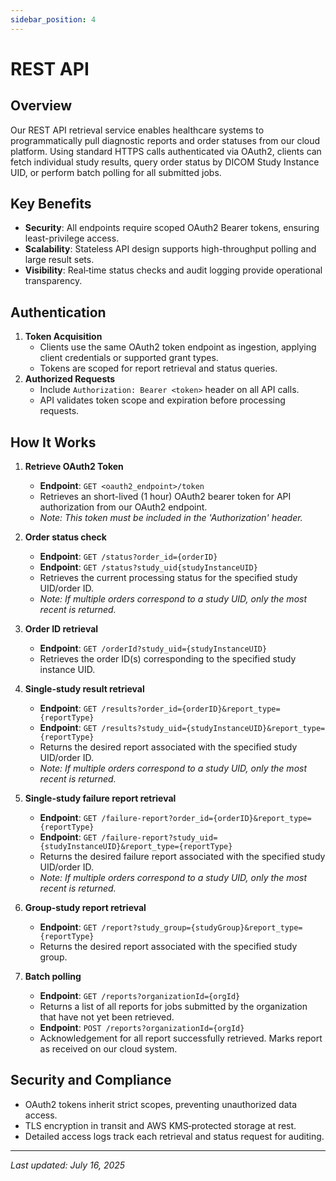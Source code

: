 ```yaml
---
sidebar_position: 4
---
```


# REST API

## Overview

Our REST API retrieval service enables healthcare systems to programmatically pull diagnostic reports and order statuses from our cloud platform. Using standard HTTPS calls authenticated via OAuth2, clients can fetch individual study results, query order status by DICOM Study Instance UID, or perform batch polling for all submitted jobs.

## Key Benefits

- **Security**: All endpoints require scoped OAuth2 Bearer tokens, ensuring least-privilege access.
- **Scalability**: Stateless API design supports high-throughput polling and large result sets.
- **Visibility**: Real‑time status checks and audit logging provide operational transparency.

## Authentication

1. **Token Acquisition**
   - Clients use the same OAuth2 token endpoint as ingestion, applying client credentials or supported grant types.
   - Tokens are scoped for report retrieval and status queries.
2. **Authorized Requests**
   - Include `Authorization: Bearer <token>` header on all API calls.
   - API validates token scope and expiration before processing requests.

## How It Works

1. **Retrieve OAuth2 Token**

   - **Endpoint**: `GET <oauth2_endpoint>/token`
   - Retrieves an short-lived (1 hour) OAuth2 bearer token for API authorization from our OAuth2 endpoint.
   - _Note: This token must be included in the 'Authorization' header._

2. **Order status check**
   - **Endpoint**: `GET /status?order_id={orderID}`
   - **Endpoint**: `GET /status?study_uid{studyInstanceUID}`
   - Retrieves the current processing status for the specified study UID/order ID.
   - _Note: If multiple orders correspond to a study UID, only the most recent is returned._
3. **Order ID retrieval**
   - **Endpoint**: `GET /orderId?study_uid={studyInstanceUID}`
   - Retrieves the order ID(s) corresponding to the specified study instance UID.
4. **Single-study result retrieval**
   - **Endpoint**: `GET /results?order_id={orderID}&report_type={reportType}`
   - **Endpoint**: `GET /results?study_uid={studyInstanceUID}&report_type={reportType}`
   - Returns the desired report associated with the specified study UID/order ID.
   - _Note: If multiple orders correspond to a study UID, only the most recent is returned._
5. **Single-study failure report retrieval**
   - **Endpoint**: `GET /failure-report?order_id={orderID}&report_type={reportType}`
   - **Endpoint**: `GET /failure-report?study_uid={studyInstanceUID}&report_type={reportType}`
   - Returns the desired failure report associated with the specified study UID/order ID.
   - _Note: If multiple orders correspond to a study UID, only the most recent is returned._
6. **Group-study report retrieval**
   - **Endpoint**: `GET /report?study_group={studyGroup}&report_type={reportType}`
   - Returns the desired report associated with the specified study group.
7. **Batch polling**
   - **Endpoint**: `GET /reports?organizationId={orgId}`
   - Returns a list of all reports for jobs submitted by the organization that have not yet been retrieved.
   - **Endpoint**: `POST /reports?organizationId={orgId}`
   - Acknowledgement for all report successfully retrieved. Marks report as received on our cloud system.

## Security and Compliance

- OAuth2 tokens inherit strict scopes, preventing unauthorized data access.
- TLS encryption in transit and AWS KMS‑protected storage at rest.
- Detailed access logs track each retrieval and status request for auditing.

---

_Last updated: July 16, 2025_
